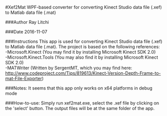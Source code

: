 #Xef2Mat
WPF-based converter for converting Kinect Studio data file (.xef) to Matlab data file (.mat)  

###Author
Ray Litchi  

###Date
2016-11-07  

###Instructions
This app is used for converting Kinect Studio data file (.xef) to Matlab data file (.mat).
The project is based on the following references:  
-Microsoft.Kinect (You may find it by installing Microsoft Kinect SDK 2.0)  
-Microsoft.Kinect.Tools (You may also find it by installing Microsoft Kinect SDK 2.0)  
-MATWriter (Written by SergentMT, which you may find here: http://www.codeproject.com/Tips/819613/Kinect-Version-Depth-Frame-to-mat-File-Exporter)  

###Notes:
It seems that this app only works on x64 platforms in debug mode   

###How-to-use:
Simply run xef2mat.exe, select the .xef file by clicking on the 'select' button. The output files will be at the same folder of the app.  

